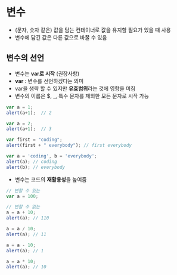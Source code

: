 # 변수

* \(문자, 숫자 같은\) 값을 담는 컨테이너로 값을 유지할 필요가 있을 때 사용
* 변수에 담긴 값은 다른 값으로 바꿀 수 있음

## 변수의 선언

* 변수는 **var로 시작** \(권장사항\)
* **var** : 변수를 선언하겠다는 의미
* var을 생략 할 수 있지만 **유효범위**라는 것에 영향을 미침
* 변수의 이름은 $, \_, 특수 문자를 제외한 모든 문자로 시작 가능

```javascript
var a = 1;
alert(a+1);  // 2

var a = 2;
alert(a+1);  // 3

var first = "coding";
alert(first + " everybody"); // first everybody

var a = 'coding', b = 'everybody';
alert(a); // coding
alert(b); // everybody
```

* 변수는 코드의 **재활용성**을 높여줌

```javascript
// 변할 수 있는
var a = 100; 

// 변할 수 없는
a = a + 10;
alert(a); // 110

a = a / 10;
alert(a); // 11

a = a - 10; 
alert(a); // 1

a = a * 10;      
alert(a); // 10
```

